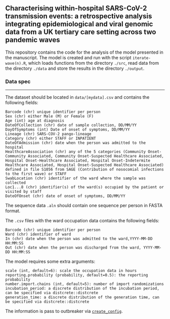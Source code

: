 ## Characterising within-hospital SARS-CoV-2 transmission events: a retrospective analysis integrating epidemiological and viral genomic data from a UK tertiary care setting across two pandemic waves

This repository contains the code for the analysis of the model presented in the manuscript. The model is created and run with the script `iterate-wave(n).R`, which loads functions from the directory `./src`, read data from the directory `./data` and store the results in the directory `./output`.

### Data spec
---
The dataset should be located in `data/[mydata].csv` and contains the following fields:
```
Barcode (chr) unique identifier per person
Sex (chr) either Male (M) or Female (F)
Age (int) age at diagnosis
DateOfCollection (chr) date of sample collection, DD/MM/YY
DayOfSymptoms (int) Date of onset of symptoms, DD/MM/YY
Lineage (chr) SARS-COV-2 pango-lineage
Category (chr) either STAFF or INPATIENT 
DateOfAdmission (chr) date when the person was admitted to the hospital
HealthcareAssociation (chr) any of the 5 categories (Community Onset-Community Associated, Community Onset-Suspected Healthcare Associated, Hospital Onset-Healthcare Associated, Hospital Onset-Indetermite Healthcare Associated, Hospital Onset-Suspected Healthcare Associated) defined in file S1056 from SAGE (Contribution of nosocomial infections to the first wave) or STAFF
SwabLocation (chr) identifier of the ward where the sample was collected
Loc1...8 (chr) identifier(s) of the ward(s) occupied by the patient or visited by staff
DateOfOnset (chr) date of onset of symptoms, DD/MM/YY
```

The sequence data `.aln` should contain one sequence per person in FASTA format.

The `.csv` files with the ward occupation data contains the following fields:
```
Barcode (chr) unique identifier per person
Ward (chr) identifier of ward
In (chr) date when the person was admitted to the ward,YYYY-MM-DD HH:MM:SS
Out (chr) date when the person was discharged from the ward, YYYY-MM-DD HH:MM:SS
```
The model requires some extra arguments: 
```
scale (int, default=6): scale the occupation data in hours
reporting.probability (probability, default=0.5): the reporting probability
number.import.chains (int, default=5): number of import randomizations
incubation_period: a discrete distribution of the incubation period, can be specified via distcrete::distcrete
generation_time: a discrete distribution of the generation time, can be specified via distcrete::distcrete
```
The information is pass to outbreaker via [`create_config`](https://cran.r-project.org/web/packages/outbreaker2/outbreaker2.pdf).



